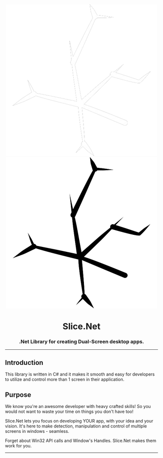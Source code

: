 <p align="center">
    <img src="./assets/light-logo.png#gh-light-mode-only" id="gh-light-mode-only" alt="Light-themed logo">
    <img src="./assets/dark-logo.png#gh-dark-mode-only" id="gh-dark-mode-only" alt="Dark-themed logo">
</p>

<h1 align="center">Slice.Net</h1>


<h3 align="center">.Net Library for creating Dual-Screen desktop apps.</h3>

---

## Introduction
This library is written in C# and it makes it smooth and easy for developers to utilize and control more than 1 screen in their application. 


## Purpose

We know you're an awesome developer with heavy crafted skills!
So you would not want to waste your time on things you don't have too!

Slice.Net lets you focus on developing YOUR app, with your idea and your vision.
It's here to make detection, manipulation and control of multiple screens in windows - seamless.

Forget about Win32 API calls and Window's Handles. Slice.Net makes them work for you.


---

